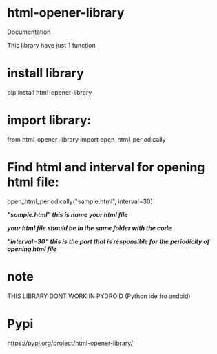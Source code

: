 # __html-opener-library__
Documentation


This library have just 1 function



# install library 
pip install html-opener-library




# import library:

from html_opener_library import open_html_periodically



# Find html and interval for opening html file:

open_html_periodically("sample.html", interval=30)


__*"sample.html" this is name your html file*__


__*your html file should be in the same folder with the code*__


__*"interval=30" this is the part that is responsible for the periodicity of opening html file*__


# note



THIS LIBRARY DONT WORK IN PYDROID
(Python ide fro andoid)



# Pypi

https://pypi.org/project/html-opener-library/
